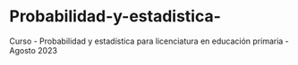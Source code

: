# Probabilidad-y-estadistica-
Curso - Probabilidad y estadística para licenciatura en educación primaria - Agosto 2023

